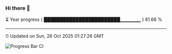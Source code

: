 ### Hi there 👋

⏳ Year progress { ████████████████████████▁▁▁▁▁▁ } 81.66 %

---

⏰ Updated on Sun, 26 Oct 2025 01:27:26 GMT

![Progress Bar CI](https://github.com/JuvenileQ/Progress-Bar-CI/workflows/main/badge.svg)
